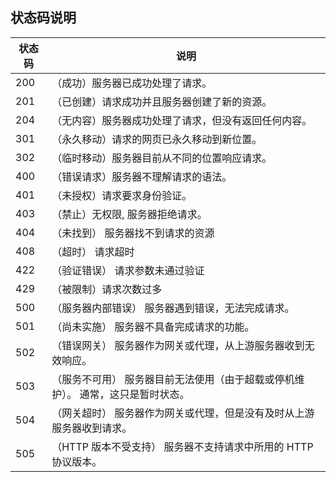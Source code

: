 ## 状态码说明
|状态码	|说明																			|
|------	|------------------------------------------------------------------------------	|
|200	|（成功）服务器已成功处理了请求。													|
|201	|（已创建）请求成功并且服务器创建了新的资源。										|
|204	|（无内容）服务器成功处理了请求，但没有返回任何内容。								|
|301	|（永久移动）请求的网页已永久移动到新位置。											|
|302	|（临时移动）服务器目前从不同的位置响应请求。										|
|400	|（错误请求）服务器不理解请求的语法。												|
|401	|（未授权）请求要求身份验证。														|
|403	|（禁止）无权限, 服务器拒绝请求。													|
|404	|（未找到） 服务器找不到请求的资源													|
|408	|（超时） 请求超时																|
|422	|（验证错误） 请求参数未通过验证													|
|429	|（被限制）请求次数过多															|
|500	|（服务器内部错误） 服务器遇到错误，无法完成请求。									|
|501	|（尚未实施） 服务器不具备完成请求的功能。											|
|502	|（错误网关） 服务器作为网关或代理，从上游服务器收到无效响应。						|
|503	|（服务不可用） 服务器目前无法使用（由于超载或停机维护）。 通常，这只是暂时状态。	    |
|504	|（网关超时） 服务器作为网关或代理，但是没有及时从上游服务器收到请求。				|
|505	|（HTTP 版本不受支持） 服务器不支持请求中所用的 HTTP 协议版本。						|